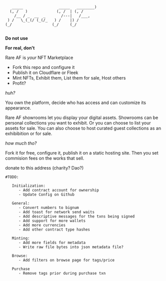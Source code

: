 

```

   _____                _____   ________) 
  (, /   )             (, /  | (, /       
    /__ / _  __  _       /---|   /___,    
 ) /   \_(_(/ (_(/_   ) /    |) /         
(_/                  (_/     (_/          
                                          

```

**Do not use**


**For real, don't**

Rare AF is _your_ NFT Marketplace

- Fork this repo and configure it
- Publish it on Cloudflare or Fleek
- Mint NFTs, Exhibit them, List them for sale, Host others
- Profit?


*huh?*

You own the platform, decide who has access and can customize its appearance. 

Rare AF showrooms let you display your digital assets.  Showrooms can be personal collections you want to exhibit. Or you can choose to list your assets for sale. You can also choose to host curated guest collections as an exhibibition or for sale. 


*how much tho?*

Fork it for free, configure it, publish it on a static hosting site. Then you set commision fees on the works that sell.

donate to this address (charity? Dao?)

```
#TODO:

   Initialization:
      - Add contract account for ownership
      - Update Config on Github

   General:
      - Convert numbers to bignum
      - Add toast for network send waits 
      - Add descriptive messages for the txns being signed
      - Add support for more wallets
      - Add more currencies 
      - Add other contract type hashes

   Minting:
      - Add more fields for metadata
      - Write raw file bytes into json metadata file?

   Browse:
      - Add filters on browse page for tags/price

   Purchase
      - Remove tags prior during purchase txn 
   
```


